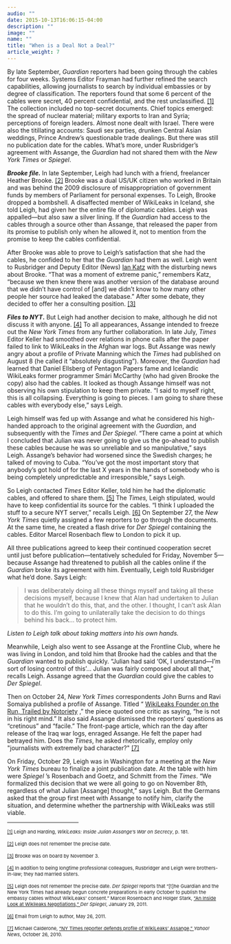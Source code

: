 ```yaml
---
audio: ""
date: 2015-10-13T16:06:15-04:00
description: ""
image: ""
name: ""
title: "When is a Deal Not a Deal?"
article_weight: 7
---
```

<p>
	By late September, <em>Guardian </em>reporters had been going through the cables 
	for four weeks. Systems Editor Frayman had further refined the search capabilities, 
	allowing journalists to search by individual embassies or by degree of classification. 
	The reporters found that some 6 percent of the cables were secret, 40 percent confidential, 
	and the rest unclassified.
	<a href="#_ftn1" name="_ftnref1" title="">[1]</a> 
	The collection included no top-secret documents. Chief topics emerged: the spread of nuclear 
	material; military exports to Iran and Syria; perceptions of foreign leaders. 
	Almost none dealt with Israel. There were also the titillating accounts: Saudi sex parties, 
	drunken Central Asian weddings, Prince Andrew&rsquo;s questionable trade dealings. But there 
	was still no publication date for the cables. What&rsquo;s more, under Rusbridger&rsquo;s 
	agreement with Assange, the <em>Guardian</em> had not shared them with the <em>New York Times</em> 
	or <em>Spiegel</em>.
</p>

<p>
	<strong><em>Brooke file.</em> </strong>In late September, Leigh had lunch with a friend, 
	freelancer Heather Brooke.
	<a href="#_ftn2" name="_ftnref2" title="">[2]</a> 
	Brooke was a dual US/UK citizen who worked in Britain and was behind the 2009 disclosure 
	of misappropriation of government funds by members of Parliament for personal expenses. 
	To Leigh, Brooke dropped a bombshell. A disaffected member of WikiLeaks in Iceland, she 
	told Leigh, had given her the entire file of diplomatic cables. Leigh was appalled&mdash;but 
	also saw a silver lining. If the <em>Guardian</em> had access to the cables through a source 
	other than Assange, that released the paper from its promise to publish only when he allowed 
	it, not to mention from the promise to keep the cables confidential.
</p>

<p>
	After Brooke was able to prove to Leigh&rsquo;s satisfaction that she had the cables, 
	he confided to her that the <em>Guardian</em> had them as well. Leigh went to Rusbridger 
	and Deputy Editor (News) <a href="biographies/ian-katz">Ian Katz</a> with the 
	disturbing news about Brooke. &ldquo;That was a moment of extreme panic,&rdquo; remembers 
	Katz, &ldquo;because we then knew there was another version of the database around that we 
	didn&rsquo;t have control of [and] we didn&rsquo;t know to how many other people her source 
	had leaked the database.&rdquo; After some debate, they decided to offer her a consulting 
	position.
	<a href="#_ftn3" name="_ftnref3" title="">[3]</a>
</p>

<p>
	<strong><em>Files to NYT</em>.</strong> But Leigh had another decision to make, although 
	he did not discuss it with anyone.
	<a href="#_ftn4" name="_ftnref4" title="">[4]</a> 
	To all appearances, Assange intended to freeze out the <em>New York Times</em> from any further 
	collaboration. In late July, <em>Times</em> Editor Keller had smoothed over relations in phone 
	calls after the paper failed to link to WikiLeaks in the Afghan war logs. But Assange was newly 
	angry about a profile of Private Manning which the <em>Times</em> had published on August 8 
	(he called it &ldquo;absolutely disgusting&rdquo;). Moreover, the <em>Guardian</em> had learned 
	that Daniel Ellsberg of Pentagon Papers fame and Icelandic WikiLeaks former programmer Sm&aacute;ri 
	McCarthy (who had given Brooke the copy) also had the cables. It looked as though Assange himself 
	was not observing his own stipulation to keep them private. &ldquo;I said to myself right, this is 
	all collapsing. Everything is going to pieces. I am going to share these cables with everybody 
	else,&rdquo; says Leigh.
</p>

<p>
	Leigh himself was fed up with Assange and what he considered his high-handed approach to 
	the original agreement with the <em>Guardian</em>, and subsequently with the <em>Times</em> 
	and <em>Der Spiegel</em>. &ldquo;There came a point at which I concluded that Julian was never 
	going to give us the go-ahead to publish these cables because he was so unreliable and so 
	manipulative,&rdquo; says Leigh. Assange&rsquo;s behavior had worsened since the Swedish 
	charges; he talked of moving to Cuba. &ldquo;You&rsquo;ve got the most important story that 
	anybody&rsquo;s got hold of for the last X years in the hands of somebody who is being completely 
	unpredictable and irresponsible,&rdquo; says Leigh.
</p>

<p>
	So Leigh contacted <em>Times</em> Editor Keller, told him he had the diplomatic cables, 
	and offered to share them.
	<a href="#_ftn5" name="_ftnref5" title="">[5]</a> 
	The <em>Times, </em>Leigh stipulated<em>,</em> would have to keep confidential its 
	source for the cables. &ldquo;I think I uploaded the stuff to a secure NYT server,&rdquo; 
	recalls Leigh.
	<a href="#_ftn6" name="_ftnref6" title="">[6]</a> 
	On September 27, the <em>New York Times</em> quietly assigned a few reporters to go 
	through the documents. At the same time, he created a flash drive for <em>Der Spiegel</em> 
	containing the cables. Editor Marcel Rosenbach flew to London to pick it up.
</p>

<p>
	All three publications agreed to keep their continued cooperation secret until just 
	before publication&mdash;tentatively scheduled for Friday, November 5&mdash;because 
	Assange had threatened to publish all the cables online if the <em>Guardian</em> broke 
	its agreement with him. Eventually, Leigh told Rusbridger what he&rsquo;d done. Says Leigh:
</p>

<blockquote>
	<p>
		I was deliberately doing all these things myself and taking all these decisions myself, 
		because I knew that Alan had undertaken to Julian that he wouldn&rsquo;t do this, that, 
		and the other. I thought, I can&rsquo;t ask Alan to do this. I&rsquo;m going to unilaterally 
		take the decision to do things behind his back&hellip; to protect him.
	</p>
</blockquote>

<p>
	<i>Listen to Leigh talk about taking matters into his own hands.</i><br />
	<img alt="" border="0" class="audiofile" src="../../files/audios/183/Leigh&#32;text&#32;quote.mp3" />
</p>

<p>
	Meanwhile, Leigh also went to see Assange at the Frontline Club, where he was living in London, 
	and told him that Brooke had the cables and that the <em>Guardian</em> wanted to publish quickly. 
	&ldquo;Julian had said &lsquo;OK, I understand&mdash;I&rsquo;m sort of losing control of 
	this&rsquo;&hellip; Julian was fairly composed about all that,&rdquo; recalls Leigh. Assange 
	agreed that the <em>Guardian</em> could give the cables to <em>Der Spiegel</em>.
</p>

<p>
	Then on October 24, <em>New York Times</em> correspondents John Burns and Ravi Somaiya published 
	a profile of Assange. Titled &ldquo;
	<a href="http://www.nytimes.com/2010/10/24/world/24assange.html">WikiLeaks Founder on the Run, Trailed by Notoriety</a>
	,&rdquo; the piece quoted one critic as saying, &ldquo;he is not in his right mind.&rdquo; It also said Assange 
	dismissed the reporters&rsquo; questions as &ldquo;cretinous&rdquo; and &ldquo;facile.&rdquo; The front-page 
	article, which ran the day after release of the Iraq war logs, enraged Assange. He felt the paper had betrayed 
	him. Does the <em>Times</em>, he asked rhetorically, employ only &quot;journalists with extremely bad character?&quot;
	<a href="#_ftn7" name="_ftnref7" title="">[7]</a>
</p>

<p>
	On Friday, October 29, Leigh was in Washington for a meeting at the <em>New York Times </em>
	bureau to finalize a joint publication date. At the table with him were <em>Spiegel</em>
	&rsquo;s Rosenbach and Goetz, and Schmitt from the <em>Times</em>. &ldquo;We formalized this decision 
	that we were all going to go on November 8th, regardless of what Julian [Assange] thought,&rdquo; says 
	Leigh. But the Germans asked that the group first meet with Assange to notify him, clarify the situation, 
	and determine whether the partnership with WikiLeaks was still viable.
</p>

<div>
	<hr align="left" size="1" width="33%" />
	<div id="ftn1">
		<p>
			<span style="font-size: 11px;">
			<a href="#_ftnref1" name="_ftn1" title="">[1]</a> 
			Leigh and Harding, <em>WikiLeaks: Inside Julian Assange&rsquo;s War on Secrecy</em>, p. 181.
			</span>
		</p>
	</div>
	<div id="ftn2">
		<p>
			<span style="font-size: 11px;">
			<a href="#_ftnref2" name="_ftn2" title="">[2]</a> 
			Leigh does not remember the precise date.
			</span>
		</p>
	</div>
	<div id="ftn3">
		<p>
			<span style="font-size: 11px;">
			<a href="#_ftnref3" name="_ftn3" title="">[3]</a> 
			Brooke was on board by November 3.
			</span>
		</p>
	</div>
	<div id="ftn4">
		<p>
			<span style="font-size: 11px;">
			<a href="#_ftnref4" name="_ftn4" title="">[4]</a> 
			In addition to being longtime professional colleagues, Rusbridger and Leigh 
			were brothers-in-law; they had married sisters.
			</span>
		</p>
	</div>
	<div id="ftn5">
		<p>
			<span style="font-size: 11px;">
			<a href="#_ftnref5" name="_ftn5" title="">[5]</a> 
			Leigh does not remember the precise date. <em>Der Spiegel</em> reports that 
			&ldquo;[t]he Guardian and the New York Times had already begun concrete preparations 
			in early October to publish the embassy cables without WikiLeaks&#39; consent.&rdquo; 
			Marcel Rosenbach and Holger Stark,
			<a class="extlink" href="http://readersupportednews.org/opinion2/370-wikileaks/4783-an-inside-look-at-wikileaks-negotiations" target="_blank">
			 &ldquo;An Inside Look at Wikileaks Negotiations,&rdquo;
			</a>
			<em>Der Spiegel</em>, January 29, 2011.
			</span>
		</p>
	</div>
	<div id="ftn6">
		<p>
			<span style="font-size: 11px;">
			<a href="#_ftnref6" name="_ftn6" title="">[6]</a> 
			Email from Leigh to author, May 26, 2011.
			</span>
		</p>
	</div>
	<div id="ftn7">
		<p>
			<span style="font-size: 11px;">
			<a href="#_ftnref7" name="_ftn7" title="">[7]</a> 
			Michael Calderone, 
			<a class="extlink" href="http://news.yahoo.com/s/yblog_upshot/20101026/cm_yblog_upshot/ny-times-reporter-defends-profile-of-wikileaks-assange" target="_blank">
			&ldquo;NY Times reporter defends profile of WikiLeaks&rsquo; Assange,&rdquo; 
			</a>
			<em>Yahoo! News</em>, October 26, 2010.
			</span>
		</p>
	</div>
</div>
</div>
